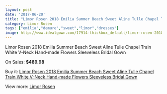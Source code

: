 ```yaml
---
layout: post
date: '2017-06-20'
title: "Limor Rosen 2018 Emilia Summer Beach Sweet Aline Tulle Chapel Train White V-Neck Hand-made Flowers Sleeveless Bridal Gown"
category: Limor Rosen
tags: ["emilia","demure","sweet","limor","dresses"]
image: http://www.idealgown.com/17914-thickbox_default/limor-rosen-2018-emilia-summer-beach-sweet-aline-tulle-chapel-train-white-v-neck-hand-made-flowers-sleeveless-bridal-gown.jpg
---
```

Limor Rosen 2018 Emilia Summer Beach Sweet Aline Tulle Chapel Train White V-Neck Hand-made Flowers Sleeveless Bridal Gown

On Sales: **$489.98**
<a href="https://www.idealgown.com/en/limor-rosen/6949-limor-rosen-2018-emilia-summer-beach-sweet-aline-tulle-chapel-train-white-v-neck-hand-made-flowers-sleeveless-bridal-gown.html"><amp-img layout="responsive" width="600" height="600" src="//www.idealgown.com/17914-thickbox_default/limor-rosen-2018-emilia-summer-beach-sweet-aline-tulle-chapel-train-white-v-neck-hand-made-flowers-sleeveless-bridal-gown.jpg" alt="Limor Rosen 2018 Emilia Summer Beach Sweet Aline Tulle Chapel Train White V-Neck Hand-made Flowers Sleeveless Bridal Gown 0" /></a>
<a href="https://www.idealgown.com/en/limor-rosen/6949-limor-rosen-2018-emilia-summer-beach-sweet-aline-tulle-chapel-train-white-v-neck-hand-made-flowers-sleeveless-bridal-gown.html"><amp-img layout="responsive" width="600" height="600" src="//www.idealgown.com/17917-thickbox_default/limor-rosen-2018-emilia-summer-beach-sweet-aline-tulle-chapel-train-white-v-neck-hand-made-flowers-sleeveless-bridal-gown.jpg" alt="Limor Rosen 2018 Emilia Summer Beach Sweet Aline Tulle Chapel Train White V-Neck Hand-made Flowers Sleeveless Bridal Gown 1" /></a>
<a href="https://www.idealgown.com/en/limor-rosen/6949-limor-rosen-2018-emilia-summer-beach-sweet-aline-tulle-chapel-train-white-v-neck-hand-made-flowers-sleeveless-bridal-gown.html"><amp-img layout="responsive" width="600" height="600" src="//www.idealgown.com/17916-thickbox_default/limor-rosen-2018-emilia-summer-beach-sweet-aline-tulle-chapel-train-white-v-neck-hand-made-flowers-sleeveless-bridal-gown.jpg" alt="Limor Rosen 2018 Emilia Summer Beach Sweet Aline Tulle Chapel Train White V-Neck Hand-made Flowers Sleeveless Bridal Gown 2" /></a>
<a href="https://www.idealgown.com/en/limor-rosen/6949-limor-rosen-2018-emilia-summer-beach-sweet-aline-tulle-chapel-train-white-v-neck-hand-made-flowers-sleeveless-bridal-gown.html"><amp-img layout="responsive" width="600" height="600" src="//www.idealgown.com/17915-thickbox_default/limor-rosen-2018-emilia-summer-beach-sweet-aline-tulle-chapel-train-white-v-neck-hand-made-flowers-sleeveless-bridal-gown.jpg" alt="Limor Rosen 2018 Emilia Summer Beach Sweet Aline Tulle Chapel Train White V-Neck Hand-made Flowers Sleeveless Bridal Gown 3" /></a>

Buy it: [Limor Rosen 2018 Emilia Summer Beach Sweet Aline Tulle Chapel Train White V-Neck Hand-made Flowers Sleeveless Bridal Gown](https://www.idealgown.com/en/limor-rosen/6949-limor-rosen-2018-emilia-summer-beach-sweet-aline-tulle-chapel-train-white-v-neck-hand-made-flowers-sleeveless-bridal-gown.html "Limor Rosen 2018 Emilia Summer Beach Sweet Aline Tulle Chapel Train White V-Neck Hand-made Flowers Sleeveless Bridal Gown")

View more: [Limor Rosen](https://www.idealgown.com/en/125-limor-rosen "Limor Rosen")